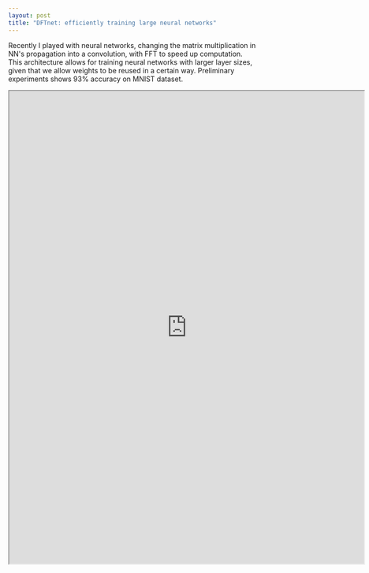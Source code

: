 ```yaml
---
layout: post
title: "DFTnet: efficiently training large neural networks"
---
```


Recently I played with neural networks, changing the matrix multiplication in NN's propagation into a convolution, with FFT to speed up computation. This architecture allows for training neural networks with larger layer sizes, given that we allow weights to be reused in a certain way. Preliminary experiments shows 93% accuracy on MNIST dataset. 

<iframe src="https://docs.google.com/gview?embedded=true&url=https://github.com/liujch1998/Lab/raw/master/ml-dft-nn/report/report.pdf" width="720" height="960" />
